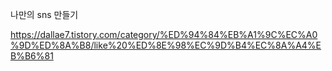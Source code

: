 나만의 sns 만들기

https://dallae7.tistory.com/category/%ED%94%84%EB%A1%9C%EC%A0%9D%ED%8A%B8/like%20%ED%8E%98%EC%9D%B4%EC%8A%A4%EB%B6%81
